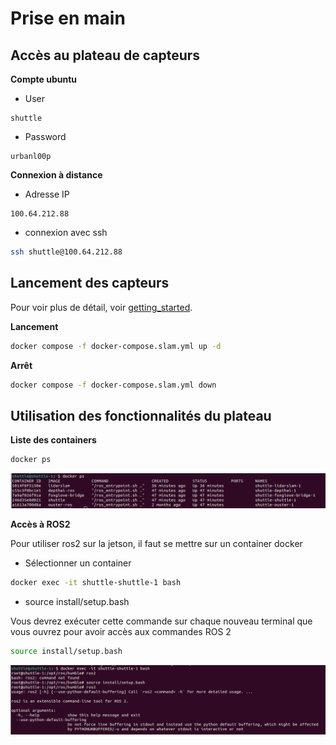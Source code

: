 # Prise en main

## Accès au plateau de capteurs

**Compte ubuntu**
- User
```
shuttle
```
- Password
```
urbanl00p
```
**Connexion à distance**

- Adresse IP
```
100.64.212.88
```
- connexion avec ssh
``` bash
ssh shuttle@100.64.212.88
```

## Lancement des capteurs

Pour voir plus de détail, voir [getting_started](https://gitlab.univ-lorraine.fr/coll/l-inp/ensem/plateforme_pedagogique_urbanloop/plateau_capteurs/shuttle-sensor-tray/-/blob/main/doc/source/getting_started.rst?ref_type=heads).

**Lancement**
``` bash
docker compose -f docker-compose.slam.yml up -d
```

**Arrêt**
``` bash
docker compose -f docker-compose.slam.yml down
```

## Utilisation des fonctionnalités du plateau

**Liste des containers**
``` bash
docker ps
```
![docker_ps](images/docker_ps.png)

**Accès à ROS2**

Pour utiliser ros2 sur la jetson, il faut se mettre sur un container docker

- Sélectionner un container

``` bash
docker exec -it shuttle-shuttle-1 bash
```

- source install/setup.bash

Vous devrez exécuter cette commande sur chaque nouveau terminal que vous ouvrez pour avoir accès aux commandes ROS 2

``` bash
source install/setup.bash
```

![docker_ps](images/source_ros2.png)

